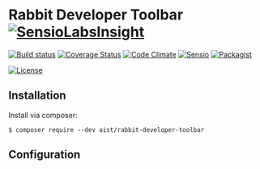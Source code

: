 # Rabbit Developer Toolbar [![SensioLabsInsight](https://insight.sensiolabs.com/projects/a7142507-d08d-41bc-8edf-4ed0cdd15d30/small.png)](https://insight.sensiolabs.com/projects/a7142507-d08d-41bc-8edf-4ed0cdd15d30)

[![Build status][Master image]][Master]
[![Coverage Status][Master coverage image]][Master coverage]
[![Code Climate][Code Climate image]][Code Climate]
[![Sensio][SensioLabsInsight image]][SensioLabsInsight]
[![Packagist][Packagist image]][Packagist]

[![License][License image]][License]

## Installation

Install via composer:

```console
$ composer require --dev aist/rabbit-developer-toolbar
```

## Configuration



  [Master image]: https://img.shields.io/travis/ma-si/rabbit-developer-toolbar/master.svg?style=flat-square
  [Master]: https://secure.travis-ci.org/ma-si/rabbit-developer-toolbar
  [Master coverage image]: https://img.shields.io/coveralls/ma-si/rabbit-developer-toolbar/master.svg?style=flat-square
  [Master coverage]: https://coveralls.io/r/ma-si/rabbit-developer-toolbar?branch=master
  [Code Climate image]: https://img.shields.io/codeclimate/github/ma-si/rabbit-developer-toolbar.svg?style=flat-square
  [Code Climate]: https://codeclimate.com/github/ma-si/rabbit-developer-toolbar
  [SensioLabsInsight image]: https://img.shields.io/sensiolabs/i/a7142507-d08d-41bc-8edf-4ed0cdd15d30.svg?style=flat-square
  [SensioLabsInsight]: https://insight.sensiolabs.com/projects/a7142507-d08d-41bc-8edf-4ed0cdd15d30
  [Packagist image]: https://img.shields.io/packagist/v/aist/rabbit-developer-toolbar.svg?style=flat-square
  [Packagist]: https://packagist.org/packages/aist/rabbit-developer-toolbar
  [License image]: https://poser.pugx.org/aist/rabbit-developer-toolbar/license?format=flat-square
  [License]: https://opensource.org/licenses/BSD-3-Clause
